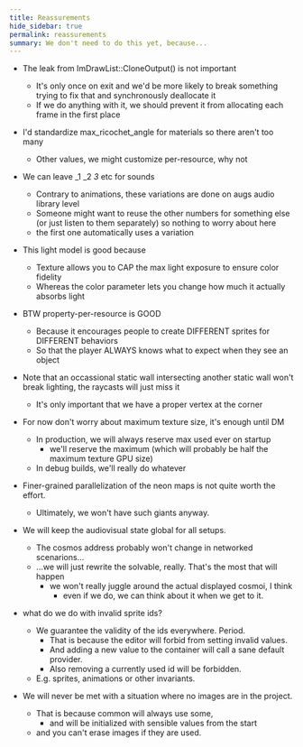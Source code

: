 ```yaml
---
title: Reassurements
hide_sidebar: true
permalink: reassurements
summary: We don't need to do this yet, because...
---
```


- The leak from ImDrawList::CloneOutput() is not important
	- It's only once on exit and we'd be more likely to break something trying to fix that and synchronously deallocate it
	- If we do anything with it, we should prevent it from allocating each frame in the first place

- I'd standardize max_ricochet_angle for materials so there aren't too many
	- Other values, we might customize per-resource, why not

- We can leave _1 _2 _3_ etc for sounds
	- Contrary to animations, these variations are done on augs audio library level
	- Someone might want to reuse the other numbers for something else (or just listen to them separately) so nothing to worry about here
	- the first one automatically uses a variation

- This light model is good because
	- Texture allows you to CAP the max light exposure to ensure color fidelity
	- Whereas the color parameter lets you change how much it actually absorbs light

- BTW property-per-resource is GOOD
	- Because it encourages people to create DIFFERENT sprites for DIFFERENT behaviors
	- So that the player ALWAYS knows what to expect when they see an object

- Note that an occassional static wall intersecting another static wall won't break lighting, the raycasts will just miss it
	- It's only important that we have a proper vertex at the corner

- For now don't worry about maximum texture size, it's enough until DM
	- In production, we will always reserve max used ever on startup
		- we'll reserve the maximum (which will probably be half the maximum texture GPU size)
	- In debug builds, we'll really do whatever

- Finer-grained parallelization of the neon maps is not quite worth the effort.
	- Ultimately, we won't have such giants anyway.

- We will keep the audiovisual state global for all setups.
	- The cosmos address probably won't change in networked scenarions...
	- ...we will just rewrite the solvable, really. That's the most that will happen
		- we won't really juggle around the actual displayed cosmoi, I think
			- even if we do, we can think about it when we get to it.

- what do we do with invalid sprite ids?
	- We guarantee the validity of the ids everywhere. Period.
		- That is because the editor will forbid from setting invalid values.
		- And adding a new value to the container will call a sane default provider.
		- Also removing a currently used id will be forbidden.
	- E.g. sprites, animations or other invariants.

- We will never be met with a situation where no images are in the project.
	- That is because common will always use some,
		- and will be initialized with sensible values from the start
	- and you can't erase images if they are used.
